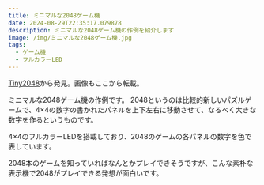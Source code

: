 ```yaml
---
title: ミニマルな2048ゲーム機
date: 2024-08-29T22:35:17.079878
description: ミニマルな2048ゲーム機の作例を紹介します
image: /img/ミニマルな2048ゲーム機.jpg
tags:
  - ゲーム機
  - フルカラーLED
---
```

[Tiny2048](https://hackaday.io/project/197115-tiny2048)から発見。画像もここから転載。

ミニマルな2048ゲーム機の作例です。
2048というのは比較的新しいパズルゲームで、4×4の数字の書かれたパネルを上下左右に移動させて、なるべく大きな数字を作るというものです。

4×4のフルカラーLEDを搭載しており、2048のゲームの各パネルの数字を色で表しています。

2048本のゲームを知っていればなんとかプレイできそうですが、こんな素朴な表示機で2048がプレイできる発想が面白いです。




